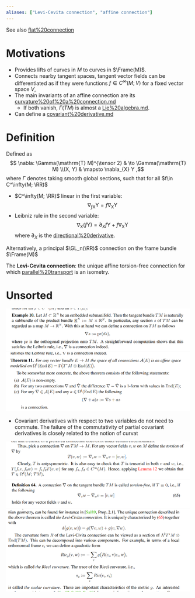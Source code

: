 ```yaml
---
aliases: ["Levi-Cevita connection", "affine connection"]
---
```


See also [flat%20connection](flat%20connection)

# Motivations

- Provides lifts of curves in $M$ to curves in $\Frame(M)$.
- Connects nearby tangent spaces, tangent vector fields can be differentiated as if they were functions $f \in C^\infty(M; V)$ for a fixed vector space $V$,
- The main invariants of an affine connection are its [curvature%20of%20a%20connection.md](curvature%20of%20a%20connection.md)
	- If both vanish, $\Gamma(TM)$ is almost a [Lie%20algebra.md](Lie%20algebra.md).
- Can define a [covariant%20derivative.md](covariant%20derivative.md)

# Definition

Defined as
$$
\nabla: \Gamma(\mathrm{T} M)^{\tensor 2} & \to \Gamma(\mathrm{T} M) \\(X, Y) & \mapsto \nabla_{X} Y 
,$$
where $\Gamma$ denotes taking smooth global sections, such that for all $f\in C^\infty(M; \RR)$

- $C^\infty(M; \RR)$ linear in the first variable: 
$$
\nabla_{f \mathrm{X}} \mathrm{Y}=f \nabla_{\mathrm{X}} \mathrm{Y}
$$
-  Leibniz rule in the second variable:
$$
\nabla_{\mathrm{X}}(f \mathrm{Y})=\partial_{X} f \mathrm{Y}+f \nabla_{\mathrm{X}} \mathrm{Y}
$$ 
where $\partial_X$ is the [directional%20derivative](directional%20derivative).


Alternatively, a principal $\GL_n(\RR)$ connection on the frame bundle $\Frame(M)$

The **Levi-Cevita connection**: the unique affine torsion-free connection for which [parallel%20transport](parallel%20transport) is an isometry.


# Unsorted

![](_attachments/Pasted%20image%2020210613122858.png)
![](_attachments/Pasted%20image%2020210613122923.png)

- Covariant derivatives with respect to two variables do not need to commute.
	The failure of the commutativity of partial covariant derivatives is closely related to the notion of curvat
	
![](_attachments/Pasted%20image%2020210613124535.png)
![](_attachments/Pasted%20image%2020210613124542.png)
![Ricci curvature](_attachments/Pasted%20image%2020210613124635.png)